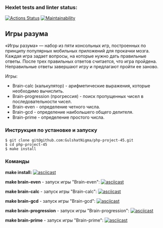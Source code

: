 ### Hexlet tests and linter status:
[![Actions Status](https://github.com/GulshatNigma/php-project-45/workflows/hexlet-check/badge.svg)](https://github.com/GulshatNigma/php-project-45/actions)
[![Maintainability](https://api.codeclimate.com/v1/badges/5c096bf0d8e0cd4bcfd4/maintainability)](https://codeclimate.com/github/GulshatNigma/php-project-45/maintainability)

## Игры разума
«Игры разума» — набор из пяти консольных игр, построенных по принципу популярных мобильных приложений для прокачки мозга. Каждая игра задает вопросы, на которые нужно дать правильные ответы. После трех правильных ответов считается, что игра пройдена. Неправильные ответы завершают игру и предлагают пройти ее заново.

Игры:
+ Brain-calc (калькулятор) - aрифметические выражения, которые необходимо вычислить.
+ Brain-progression (прогрессия) - поиск пропущенных чисел в последовательности чисел.
+ Brain-even - определение четного числа.
+ Brain-gcd - определение наибольшего общего делителя.
+ Brain-prime - определение простого числа.

### Инструкция по установке и запуску
```
$ git clone git@github.com:GulshatNigma/php-project-45.git
$ cd php-project-45
$ make install
```
### Команды
<b>make install:</b>
[![asciicast](https://asciinema.org/a/X603fFFXW0E4PR8Zwj0FlJW6b.svg)](https://asciinema.org/a/X603fFFXW0E4PR8Zwj0FlJW6b)

<b>make brain-even</b> - запуск игры "Brain-even":
[![asciicast](https://asciinema.org/a/zGTIrpBOm45ajggj7zWLe9d98.svg)](https://asciinema.org/a/zGTIrpBOm45ajggj7zWLe9d98)

<b>make brain-calc</b> - запуск игры "Brain-calc":
[![asciicast](https://asciinema.org/a/3jLX3nAg1IZChEi7CF6ZmxKed.svg)](https://asciinema.org/a/3jLX3nAg1IZChEi7CF6ZmxKed)

<b>make brain-gcd</b> - запуск игры "Brain-gcd":
[![asciicast](https://asciinema.org/a/zKVBW1aTPQVsJ3DBtfuNlAPEw.svg)](https://asciinema.org/a/zKVBW1aTPQVsJ3DBtfuNlAPEw)

<b>make brain-progression</b> - запуск игры "Brain-progression":
[![asciicast](https://asciinema.org/a/NETBZhHHjqjLd9bm7UjbwMe68.svg)](https://asciinema.org/a/NETBZhHHjqjLd9bm7UjbwMe68)

<b>make brain-prime</b> - запуск игры "Brain-prime":
[![asciicast](https://asciinema.org/a/un9DVQJsI1uwgOnmOirSqFeg2.svg)](https://asciinema.org/a/un9DVQJsI1uwgOnmOirSqFeg2)